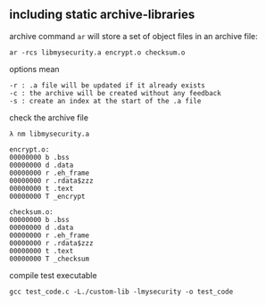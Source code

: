 ## including static archive-libraries

archive command `ar` will store a set of object files in an archive file:

```
ar -rcs libmysecurity.a encrypt.o checksum.o
```

options mean 

```
-r : .a file will be updated if it already exists
-c : the archive will be created without any feedback
-s : create an index at the start of the .a file
```

check the archive file

```
λ nm libmysecurity.a

encrypt.o:
00000000 b .bss
00000000 d .data
00000000 r .eh_frame
00000000 r .rdata$zzz
00000000 t .text
00000000 T _encrypt

checksum.o:
00000000 b .bss
00000000 d .data
00000000 r .eh_frame
00000000 r .rdata$zzz
00000000 t .text
00000000 T _checksum
```


compile test executable

```
gcc test_code.c -L./custom-lib -lmysecurity -o test_code
```
